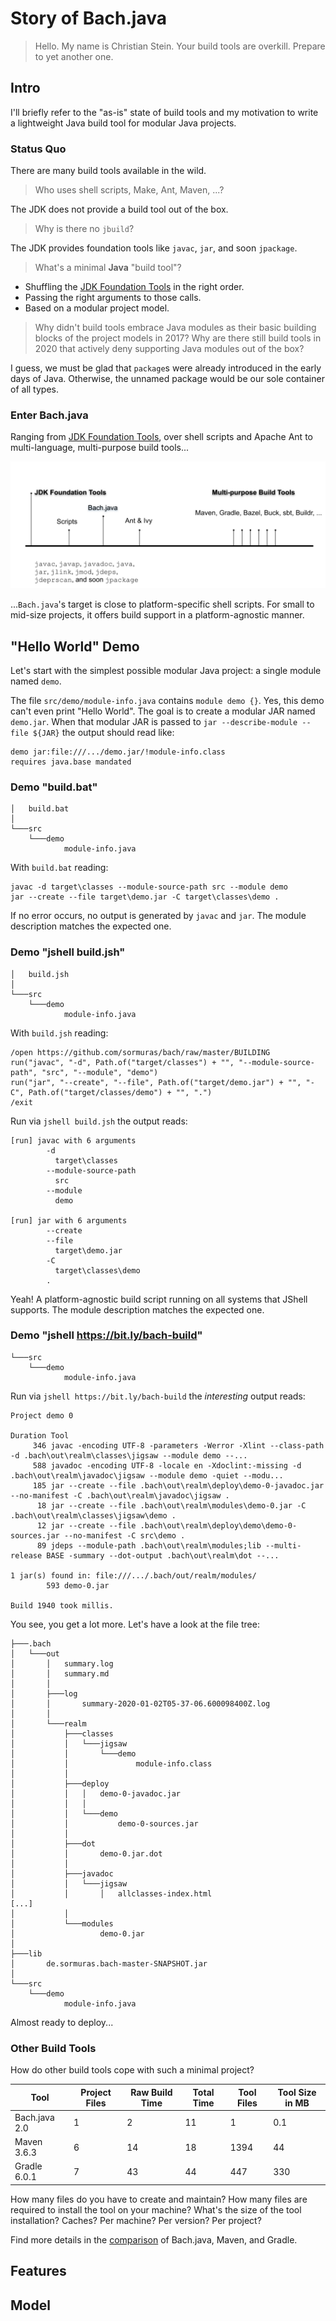 # Story of Bach.java

> Hello.
My name is Christian Stein.
Your build tools are overkill.
Prepare to yet another one.

## Intro

I'll briefly refer to the "as-is" state of build tools
and my motivation to write a lightweight Java build tool for modular Java projects.

### Status Quo

There are many build tools available in the wild.

> Who uses shell scripts, Make, Ant, Maven, ...?

The JDK does not provide a build tool out of the box.

> Why is there no `jbuild`?

The JDK provides foundation tools like `javac`, `jar`, and soon `jpackage`.

> What's a minimal **Java** "build tool"?

- Shuffling the [JDK Foundation Tools] in the right order.
- Passing the right arguments to those calls.
- Based on a modular project model.

> Why didn't build tools embrace Java modules as their basic building blocks of the project models in 2017?
> Why are there still build tools in 2020 that actively deny supporting Java modules out of the box?

I guess, we must be glad that `package`s were already introduced in the early days of Java.
Otherwise, the unnamed package would be our sole container of all types.

### Enter Bach.java

Ranging from [JDK Foundation Tools], over shell scripts and Apache Ant to multi-language, multi-purpose build tools...

![jdk-and-build-tools-with-bach](img/jdk-and-build-tools-with-bach.svg)

...`Bach.java`'s target is close to platform-specific shell scripts.
For small to mid-size projects, it offers build support in a platform-agnostic manner.

## "Hello World" Demo

Let's start with the simplest possible modular Java project: a single module named `demo`.

The file `src/demo/module-info.java` contains `module demo {}`.
Yes, this demo can't even print "Hello World".
The goal is to create a modular JAR named `demo.jar`.
When that modular JAR is passed to `jar --describe-module --file ${JAR}` the output should read like:
```text
demo jar:file:///.../demo.jar/!module-info.class
requires java.base mandated
```

### Demo "build.bat"

```text
│   build.bat
│
└───src
    └───demo
            module-info.java
```

With `build.bat` reading:
```shell script
javac -d target\classes --module-source-path src --module demo
jar --create --file target\demo.jar -C target\classes\demo .
```

If no error occurs, no output is generated by `javac` and `jar`.
The module description matches the expected one.

### Demo "jshell build.jsh"
```text
│   build.jsh
│
└───src
    └───demo
            module-info.java
```

With `build.jsh` reading:
```shell script
/open https://github.com/sormuras/bach/raw/master/BUILDING
run("javac", "-d", Path.of("target/classes") + "", "--module-source-path", "src", "--module", "demo")
run("jar", "--create", "--file", Path.of("target/demo.jar") + "", "-C", Path.of("target/classes/demo") + "", ".")
/exit
```

Run via `jshell build.jsh` the output reads:
```text
[run] javac with 6 arguments
        -d
          target\classes
        --module-source-path
          src
        --module
          demo

[run] jar with 6 arguments
        --create
        --file
          target\demo.jar
        -C
          target\classes\demo
        .
```
Yeah! A platform-agnostic build script running on all systems that JShell supports.
The module description matches the expected one.

### Demo "jshell https://bit.ly/bach-build"

```text
└───src
    └───demo
            module-info.java
```

Run via `jshell https://bit.ly/bach-build` the _interesting_ output reads:
```text
Project demo 0

Duration Tool
     346 javac -encoding UTF-8 -parameters -Werror -Xlint --class-path  -d .bach\out\realm\classes\jigsaw --module demo --...
     588 javadoc -encoding UTF-8 -locale en -Xdoclint:-missing -d .bach\out\realm\javadoc\jigsaw --module demo -quiet --modu...
     185 jar --create --file .bach\out\realm\deploy\demo-0-javadoc.jar --no-manifest -C .bach\out\realm\javadoc\jigsaw .
      18 jar --create --file .bach\out\realm\modules\demo-0.jar -C .bach\out\realm\classes\jigsaw\demo .
      12 jar --create --file .bach\out\realm\deploy\demo\demo-0-sources.jar --no-manifest -C src\demo .
      89 jdeps --module-path .bach\out\realm\modules;lib --multi-release BASE -summary --dot-output .bach\out\realm\dot --...

1 jar(s) found in: file:///.../.bach/out/realm/modules/
        593 demo-0.jar

Build 1940 took millis.
```

You see, you get a lot more.
Let's have a look at the file tree:

```text
├───.bach
│   └───out
│       │   summary.log
│       │   summary.md
│       │
│       ├───log
│       │       summary-2020-01-02T05-37-06.600098400Z.log
│       │
│       └───realm
│           ├───classes
│           │   └───jigsaw
│           │       └───demo
│           │               module-info.class
│           │
│           ├───deploy
│           │   │   demo-0-javadoc.jar
│           │   │
│           │   └───demo
│           │           demo-0-sources.jar
│           │
│           ├───dot
│           │       demo-0.jar.dot
│           │
│           ├───javadoc
│           │   └───jigsaw
│           │       │   allclasses-index.html   
[...]
│           │
│           └───modules
│                   demo-0.jar
│
├───lib
│       de.sormuras.bach-master-SNAPSHOT.jar
│
└───src
    └───demo
            module-info.java
```

Almost ready to deploy...

### Other Build Tools

How do other build tools cope with such a minimal project?

| Tool           | Project Files | Raw Build Time | Total Time | Tool Files | Tool Size in MB |
|----------------| ------------- | -------------- | ---------- | ---------- | --------------- |
| Bach.java 2.0  |             1 |             2  |         11 |          1 |             0.1 |
| Maven 3.6.3    |             6 |            14  |         18 |       1394 |            44   |
| Gradle 6.0.1   |             7 |            43  |         44 |        447 |           330   |

How many files do you have to create and maintain?
How many files are required to install the tool on your machine?
What's the size of the tool installation? Caches?
Per machine? Per version? Per project?

Find more details in the [comparison](comparison/README.md) of Bach.java, Maven, and Gradle.

## Features

## Model

[JDK Foundation Tools]: https://docs.oracle.com/en/java/javase/11/tools/main-tools-create-and-build-applications.html
